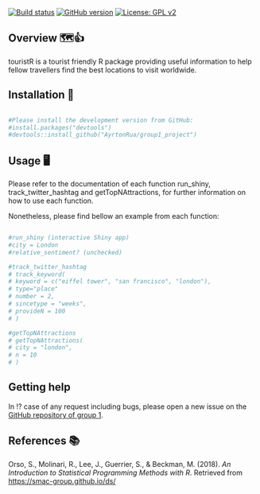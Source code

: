 
[![Build
status](https://img.shields.io/appveyor/ci/gruntjs/grunt.svg)](https://github.com/AyrtonRua/group1_project)
[![GitHub
version](https://badge.fury.io/gh/Naereen%2FStrapDown.js.svg)](https://github.com/AyrtonRua/group1_project)
[![License: GPL
v2](https://img.shields.io/badge/License-GPL%20v2-blue.svg)](https://www.gnu.org/licenses/old-licenses/gpl-2.0.en.html)

## Overview 🗺👍

touristR is a tourist friendly R package providing useful information to
help fellow travellers find the best locations to visit worldwide.

## Installation 🚀

``` r

#Please install the development version from GitHub:
#install.packages("devtools")
#devtools::install_github("AyrtonRua/group1_project")
```

## Usage 🖥

Please refer to the documentation of each function run\_shiny,
track\_twitter\_hashtag and getTopNAttractions, for further information
on how to use each function.

Nonetheless, please find bellow an example from each function:

``` r

#run_shiny (interactive Shiny app)
#city = London
#relative_sentiment? (unchecked)

#track_twitter_hashtag
# track_keyword(
# keyword = c("eiffel tower", "san francisco", "london"),
# type="place"
# number = 2,
# sincetype = "weeks",
# provideN = 100
# )

#getTopNAttractions
# getTopNAttractions(
# city = "london",
# n = 10
# )
```

## Getting help

In ⁉️ case of any request including bugs, please open a new issue on the
[GitHub repository of
group 1](https://github.com/AyrtonRua/group1_project).

## References 📚

Orso, S., Molinari, R., Lee, J., Guerrier, S., & Beckman, M. (2018). *An
Introduction to Statistical Programming Methods with R*. Retrieved from
<https://smac-group.github.io/ds/>
